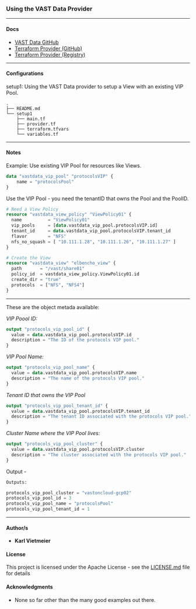 ### Using the VAST Data Provider

---
#### Docs

* [VAST Data GitHub](https://github.com/vast-data)
* [Terraform Provider (GitHub)](https://github.com/vast-data/terraform-provider-vastdata)
* [Terraform Provider (Registry)](https://registry.terraform.io/providers/vast-data/vastdata/latest/docs)

---

#### Configurations

setup1:  Using the VAST Data provider to setup a View with an existing VIP Pool.

```text
.
├── README.md
└── setup1
    ├── main.tf
    ├── provider.tf
    ├── terraform.tfvars
    └── variables.tf
```

---
#### Notes

Example: Use existing VIP Pool for resources like Views.

``` terraform
data "vastdata_vip_pool" "protocolsVIP" {
    name = "protocolsPool"
}
```

Use the VIP Pool - you need the tenantID that owns the Pool and the PoolID.

``` terraform
# Need a View Policy
resource "vastdata_view_policy" "ViewPolicy01" {
  name          = "ViewPolicy01"
  vip_pools     = [data.vastdata_vip_pool.protocolsVIP.id]
  tenant_id     = data.vastdata_vip_pool.protocolsVIP.tenant_id
  flavor        = "NFS"
  nfs_no_squash = [ "10.111.1.28", "10.111.1.26", "10.111.1.27" ]
}

# Create the View
resource "vastdata_view" "elbencho_view" {
  path       = "/vast/share01"
  policy_id  = vastdata_view_policy.ViewPolicy01.id
  create_dir = "true"
  protocols  = ["NFS", "NFS4"]
}

```

---

These are the object metada available:

*VIP Poool ID:*
``` terraform
output "protocols_vip_pool_id" {
  value = data.vastdata_vip_pool.protocolsVIP.id
  description = "The ID of the protocols VIP pool."
}
```

*VIP Pool Name:*
``` terraform
output "protocols_vip_pool_name" {
  value = data.vastdata_vip_pool.protocolsVIP.name
  description = "The name of the protocols VIP pool."
}
```

*Tenant ID that owns the VIP Pool*
``` terraform
output "protocols_vip_pool_tenant_id" {
  value = data.vastdata_vip_pool.protocolsVIP.tenant_id
  description = "The tenant ID associated with the protocols VIP pool."
}
```

*Cluster Name where the VIP Pool lives:*
``` terraform
output "protocols_vip_pool_cluster" {
  value = data.vastdata_vip_pool.protocolsVIP.cluster
  description = "The cluster associated with the protocols VIP pool."
}
```

Output - 
``` terraform
Outputs:

protocols_vip_pool_cluster = "vastoncloud-gcp02"
protocols_vip_pool_id = 3
protocols_vip_pool_name = "protocolsPool"
protocols_vip_pool_tenant_id = 1
```

---

#### Author/s

* **Karl Vietmeier**

#### License

This project is licensed under the Apache License - see the [LICENSE.md](../LICENSE.md) file for details

#### Acknowledgments

* None so far other than the many good examples out there.
